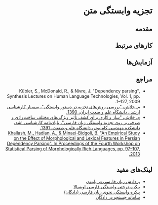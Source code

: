 <div dir=rtl>

# تجزیه وابستگی متن

## مقدمه

## کارهای مرتبط

## آزمایش‌ها

## مراجع
+ Kübler, S., McDonald, R., & Nivre, J. "Dependency parsing", Synthesis Lectures on Human Language Technologies, Vol. 1, pp. 1–127, 2009.
+ [م. خلاش، "بررسی روش‌های تجزيه در دستور وابستگی"، سمينار کارشناسی ارشد ، دانشگاه علم و صعت ايران، 1390.](http://nlp.iust.ac.ir/downloads/articles/A%20Survey%20on%20Dependency%20Parsing.pdf)
+ [م. خلاش، "ساز و کاری برای کشف تأثير ويژگی‌های مختلف ساخت‌واژی و صرفی بر روی تجزية وابستگی زبان فارسی"، پایان‌نامه کارشناسی اشد، دانشکده مهندسی کامپيوتر، دانشگاه علم و صنعت، 1391.](http://nlp.iust.ac.ir/downloads/articles/Dependency%20Parsing.pdf)
+ [Khallash, M., Hadian, A., & Minaei-Bidgoli, B. "An Empirical Study on the Effect of Morphological and Lexical Features in Persian Dependency Parsing". In Proceedings of the Fourth Workshop on Statistical Parsing of Morphologically Rich Languages, pp. 97–107, 2013.](http://www.aclweb.org/anthology/W/W13/W13-4912.pd)

## لینک‌های مفید
+ [پردازش زبان فارسی در پایتون](http://www.sobhe.ir/hazm)
+ [پیکره درختی وابستگی فارسی اوپسالا](http://dadegan.ir/catalog/updt)
+ [پیکره وابستگی نحوی زبان فارسی (دادگان)](http://dadegan.ir/catalog/perdt)
+ [سامانه جستجو در دادگان](http://search.dadegan.ir)
